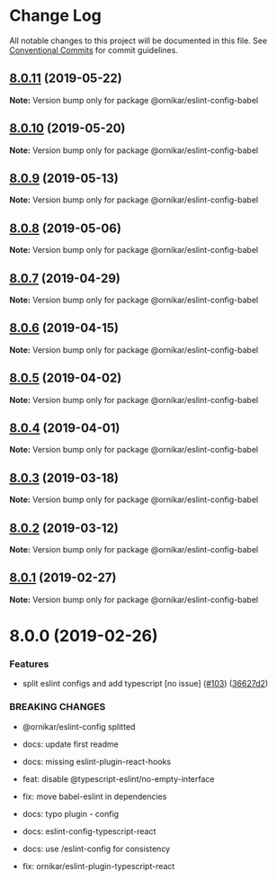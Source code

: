 # Change Log

All notable changes to this project will be documented in this file.
See [Conventional Commits](https://conventionalcommits.org) for commit guidelines.

## [8.0.11](https://github.com/ornikar/shared-configs/compare/@ornikar/eslint-config-babel@8.0.10...@ornikar/eslint-config-babel@8.0.11) (2019-05-22)

**Note:** Version bump only for package @ornikar/eslint-config-babel





## [8.0.10](https://github.com/ornikar/shared-configs/compare/@ornikar/eslint-config-babel@8.0.9...@ornikar/eslint-config-babel@8.0.10) (2019-05-20)

**Note:** Version bump only for package @ornikar/eslint-config-babel





## [8.0.9](https://github.com/ornikar/shared-configs/compare/@ornikar/eslint-config-babel@8.0.8...@ornikar/eslint-config-babel@8.0.9) (2019-05-13)

**Note:** Version bump only for package @ornikar/eslint-config-babel





## [8.0.8](https://github.com/ornikar/shared-configs/compare/@ornikar/eslint-config-babel@8.0.7...@ornikar/eslint-config-babel@8.0.8) (2019-05-06)

**Note:** Version bump only for package @ornikar/eslint-config-babel





## [8.0.7](https://github.com/ornikar/shared-configs/compare/@ornikar/eslint-config-babel@8.0.6...@ornikar/eslint-config-babel@8.0.7) (2019-04-29)

**Note:** Version bump only for package @ornikar/eslint-config-babel





## [8.0.6](https://github.com/ornikar/shared-configs/compare/@ornikar/eslint-config-babel@8.0.5...@ornikar/eslint-config-babel@8.0.6) (2019-04-15)

**Note:** Version bump only for package @ornikar/eslint-config-babel





## [8.0.5](https://github.com/ornikar/shared-configs/compare/@ornikar/eslint-config-babel@8.0.4...@ornikar/eslint-config-babel@8.0.5) (2019-04-02)

**Note:** Version bump only for package @ornikar/eslint-config-babel





## [8.0.4](https://github.com/ornikar/shared-configs/compare/@ornikar/eslint-config-babel@8.0.3...@ornikar/eslint-config-babel@8.0.4) (2019-04-01)

**Note:** Version bump only for package @ornikar/eslint-config-babel





## [8.0.3](https://github.com/ornikar/shared-configs/compare/@ornikar/eslint-config-babel@8.0.2...@ornikar/eslint-config-babel@8.0.3) (2019-03-18)

**Note:** Version bump only for package @ornikar/eslint-config-babel





## [8.0.2](https://github.com/ornikar/shared-configs/compare/@ornikar/eslint-config-babel@8.0.1...@ornikar/eslint-config-babel@8.0.2) (2019-03-12)

**Note:** Version bump only for package @ornikar/eslint-config-babel





## [8.0.1](https://github.com/ornikar/shared-configs/compare/@ornikar/eslint-config-babel@8.0.0...@ornikar/eslint-config-babel@8.0.1) (2019-02-27)

**Note:** Version bump only for package @ornikar/eslint-config-babel





# 8.0.0 (2019-02-26)


### Features

* split eslint configs and add typescript [no issue] ([#103](https://github.com/ornikar/shared-configs/issues/103)) ([36627d2](https://github.com/ornikar/shared-configs/commit/36627d2))


### BREAKING CHANGES

* @ornikar/eslint-config splitted

* docs: update first readme

* docs: missing eslint-plugin-react-hooks

* feat: disable @typescript-eslint/no-empty-interface

* fix: move babel-eslint in dependencies

* docs: typo plugin - config

* docs: eslint-config-typescript-react

* docs: use /eslint-config for consistency

* fix: ornikar/eslint-plugin-typescript-react
